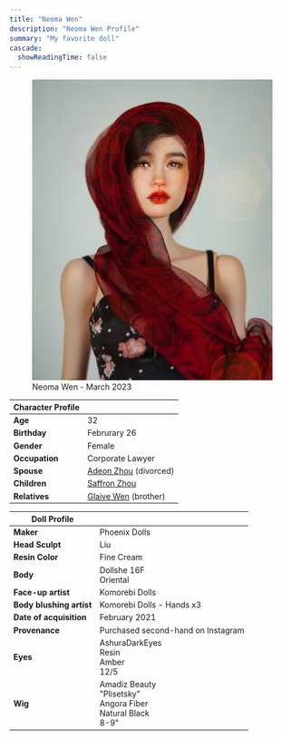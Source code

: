 ```yaml
---
title: "Neoma Wen"
description: "Neoma Wen Profile"
summary: "My favorite doll"
cascade:
  showReadingTime: false
---
```

<figure><img src="neoma_fashion_style03.png" alt="A doll posing holding a white straw Hat" width="500"><figcaption>Neoma Wen - March 2023</figcaption></figure> 

| Character Profile | |
| ----- | ---|
| **Age** | 32 |
| **Birthday** | Februrary 26 |
| **Gender** | Female |
| **Occupation** | Corporate Lawyer |
| **Spouse** | [Adeon Zhou](../adeon/) (divorced) |
| **Children** | [Saffron Zhou](../saffron/) |
| **Relatives** | [Glaive Wen](../glaive/) (brother) |

| Doll Profile | |
| ----- | ---|
| **Maker** | Phoenix Dolls |
| **Head Sculpt** | Liu |
| **Resin Color** | Fine Cream |
| **Body** | Dollshe 16F <br> Oriental |
| **Face-up artist** | Komorebi Dolls |
| **Body blushing artist** | Komorebi Dolls - Hands x3 |
| **Date of acquisition** | February 2021 |
| **Provenance** | Purchased second-hand on Instagram |
| **Eyes** | AshuraDarkEyes <br> Resin <br> Amber <br> 12/5 |
| **Wig** | Amadiz Beauty <br> "Plisetsky" <br> Angora Fiber <br> Natural Black <br> 8-9" |